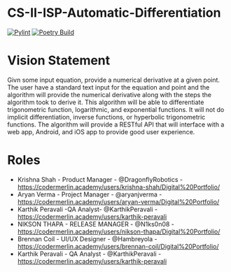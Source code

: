# CS-II-ISP-Automatic-Differentiation

[![Pylint](https://github.com/DragonflyRobotics/CS-II-ISP-Automatic-Differentiation/actions/workflows/pylint.yml/badge.svg)](https://github.com/DragonflyRobotics/CS-II-ISP-Automatic-Differentiation/actions/workflows/pylint.yml) [![Poetry Build](https://github.com/DragonflyRobotics/CS-II-ISP-Automatic-Differentiation/actions/workflows/build_pkg.yml/badge.svg)](https://github.com/DragonflyRobotics/CS-II-ISP-Automatic-Differentiation/actions/workflows/build_pkg.yml)


# Vision Statement
Givn some input equation, provide a numerical derivative at a given point. The user have a standard text input for the equation and point and the algorithm will provide the numerical derivative along with the steps the algorithm took to derive it. This algorithm will be able to differentiate trigonometric function, logarithmic, and exponential functions. It will not do implicit differentiation, inverse functions, or hyperbolic trigonometric functions. The algorithm will provide a RESTful API that will interface with a web app, Android, and iOS app to provide good user experience. 


# Roles 
* Krishna Shah - Product Manager - @DragonflyRobotics - https://codermerlin.academy/users/krishna-shah/Digital%20Portfolio/
* Aryan Verma - Project Manager - @aryanjverma - https://codermerlin.academy/users/aryan-verma/Digital%20Portfolio/
* Karthik Peravali -QA Analyst- @KarthikPeravali - https://codermerlin.academy/users/karthik-peravali
* NIKSON THAPA - RELEASE MANAGER - @N1ks0n08 - https://codermerlin.academy/users/nikson-thapa/Digital%20Portfolio/
* Brennan Coil - UI/UX Designer - @Hambreyola - https://codermerlin.academy/users/brennan-coil/Digital%20Portfolio/ 
* Karthik Peravali - QA Analyst - @KarthikPeravali - https://codermerlin.academy/users/karthik-peravali
